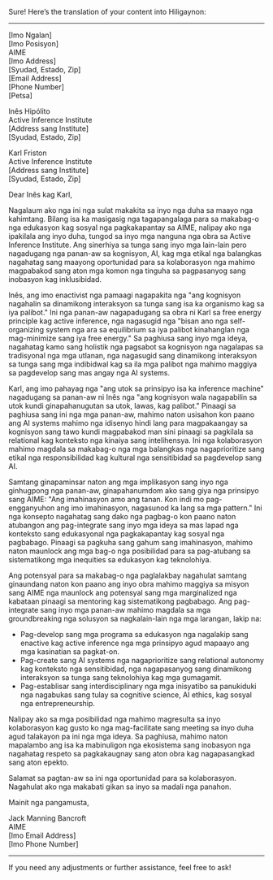 Sure! Here’s the translation of your content into Hiligaynon:

---

[Imo Ngalan]  
[Imo Posisyon]  
AIME  
[Imo Address]  
[Syudad, Estado, Zip]  
[Email Address]  
[Phone Number]  
[Petsa]  

Inês Hipólito  
Active Inference Institute  
[Address sang Institute]  
[Syudad, Estado, Zip]  

Karl Friston  
Active Inference Institute  
[Address sang Institute]  
[Syudad, Estado, Zip]  

Dear Inês kag Karl,

Nagalaum ako nga ini nga sulat makakita sa inyo nga duha sa maayo nga kahimtang. Bilang isa ka masigasig nga tagapangalaga para sa makabag-o nga edukasyon kag sosyal nga pagkakapantay sa AIME, nalipay ako nga ipakilala ang inyo duha, tungod sa inyo mga nanguna nga obra sa Active Inference Institute. Ang sinerhiya sa tunga sang inyo mga lain-lain pero nagadugang nga panan-aw sa kognisyon, AI, kag mga etikal nga balangkas nagahatag sang maayong oportunidad para sa kolaborasyon nga mahimo magpabakod sang aton mga komon nga tinguha sa pagpasanyog sang inobasyon kag inklusibidad.

Inês, ang imo enactivist nga pamaagi nagapakita nga "ang kognisyon nagahalin sa dinamikong interaksyon sa tunga sang isa ka organismo kag sa iya palibot." Ini nga panan-aw nagapadugang sa obra ni Karl sa free energy principle kag active inference, nga nagasugid nga "bisan ano nga self-organizing system nga ara sa equilibrium sa iya palibot kinahanglan nga mag-minimize sang iya free energy." Sa paghiusa sang inyo mga ideya, nagahatag kamo sang holistik nga pagsabot sa kognisyon nga nagalapas sa tradisyonal nga mga utlanan, nga nagasugid sang dinamikong interaksyon sa tunga sang mga indibidwal kag sa ila mga palibot nga mahimo maggiya sa pagdevelop sang mas angay nga AI systems.

Karl, ang imo pahayag nga "ang utok sa prinsipyo isa ka inference machine" nagadugang sa panan-aw ni Inês nga "ang kognisyon wala nagapabilin sa utok kundi ginapahanugutan sa utok, lawas, kag palibot." Pinaagi sa paghiusa sang ini nga mga panan-aw, mahimo naton usisahon kon paano ang AI systems mahimo nga idisenyo hindi lang para magpakaangay sa kognisyon sang tawo kundi magpabakod man sini pinaagi sa pagkilala sa relational kag konteksto nga kinaiya sang intelihensya. Ini nga kolaborasyon mahimo magdala sa makabag-o nga mga balangkas nga nagaprioritize sang etikal nga responsibilidad kag kultural nga sensitibidad sa pagdevelop sang AI.

Samtang ginapaminsar naton ang mga implikasyon sang inyo nga ginhugpong nga panan-aw, ginapahanumdom ako sang giya nga prinsipyo sang AIME: "Ang imahinasyon amo ang tanan. Kon indi mo pag-engganyuhon ang imo imahinasyon, nagasunod ka lang sa mga pattern." Ini nga konsepto nagahatag sang dako nga pagbag-o kon paano naton atubangon ang pag-integrate sang inyo mga ideya sa mas lapad nga konteksto sang edukasyonal nga pagkakapantay kag sosyal nga pagbabago. Pinaagi sa pagkuha sang gahum sang imahinasyon, mahimo naton maunlock ang mga bag-o nga posibilidad para sa pag-atubang sa sistematikong mga inequities sa edukasyon kag teknolohiya.

Ang potensyal para sa makabag-o nga paglalakbay nagahulat samtang ginaundang naton kon paano ang inyo obra mahimo maggiya sa misyon sang AIME nga maunlock ang potensyal sang mga marginalized nga kabataan pinaagi sa mentoring kag sistematikong pagbabago. Ang pag-integrate sang inyo mga panan-aw mahimo magdala sa mga groundbreaking nga solusyon sa nagkalain-lain nga mga larangan, lakip na:

- Pag-develop sang mga programa sa edukasyon nga nagalakip sang enactive kag active inference nga mga prinsipyo agud mapaayo ang mga kasinatian sa pagkat-on.
- Pag-create sang AI systems nga nagaprioritize sang relational autonomy kag konteksto nga sensitibidad, nga nagapasanyog sang dinamikong interaksyon sa tunga sang teknolohiya kag mga gumagamit.
- Pag-establisar sang interdisciplinary nga mga inisyatibo sa panukiduki nga nagabukas sang tulay sa cognitive science, AI ethics, kag sosyal nga entrepreneurship.

Nalipay ako sa mga posibilidad nga mahimo magresulta sa inyo kolaborasyon kag gusto ko nga mag-facilitate sang meeting sa inyo duha agud talakayon pa ini nga mga ideya. Sa paghiusa, mahimo naton mapalambo ang isa ka mabinuligon nga ekosistema sang inobasyon nga nagahatag respeto sa pagkakaugnay sang aton obra kag nagapasangkad sang aton epekto.

Salamat sa pagtan-aw sa ini nga oportunidad para sa kolaborasyon. Nagahulat ako nga makabati gikan sa inyo sa madali nga panahon.

Mainit nga pangamusta,

Jack Manning Bancroft  
AIME  
[Imo Email Address]  
[Imo Phone Number]  

--- 

If you need any adjustments or further assistance, feel free to ask!